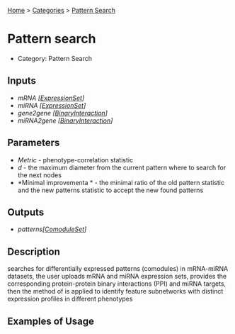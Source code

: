 
[Home](../../../index.html) > [Categories](../../index.html) > [Pattern Search](index.html)

# Pattern search

* Category: Pattern Search

## Inputs

* *mRNA [[ExpressionSet](../../../data_types.html#expressionset)]*
* *miRNA [[ExpressionSet](../../../data_types.html#expressionset)]*
* *gene2gene [[BinaryInteraction](../../../data_types.html#binaryinteraction)]*
* *miRNA2gene [[BinaryInteraction](../../../data_types.html#binaryinteraction)]*

## Parameters

* *Metric* - phenotype-correlation statistic
* *d* - the maximum diameter from the current pattern where to search for the next nodes
* *Minimal improvementa * - the minimal ratio of the old pattern statistic and the new patterns statistic to accept the new found patterns

## Outputs

* *patterns[[ComoduleSet](../../../data_types.html#comoduleset)]*

## Description

  searches for differentially expressed patterns (comodules) in mRNA-miRNA datasets, the user uploads mRNA and miRNA expression sets, provides the corresponding protein-protein binary interactions (PPI) and miRNA targets, then the method of is applied to identify feature subnetworks with distinct expression profiles in different phenotypes

## Examples of Usage
        